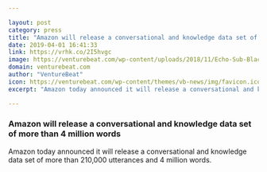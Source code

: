 ```yaml
---

layout: post
category: press
title: "Amazon will release a conversational and knowledge data set of more than 4 million words"
date: 2019-04-01 16:41:33
link: https://vrhk.co/2I5hvgc
image: https://venturebeat.com/wp-content/uploads/2018/11/Echo-Sub-Black-Family-Room.jpg?w=1200&strip=all
domain: venturebeat.com
author: "VentureBeat"
icon: https://venturebeat.com/wp-content/themes/vb-news/img/favicon.ico
excerpt: "Amazon today announced it will release a conversational and knowledge data set of more than 210,000 utterances and 4 million words."

---
```


### Amazon will release a conversational and knowledge data set of more than 4 million words

Amazon today announced it will release a conversational and knowledge data set of more than 210,000 utterances and 4 million words.